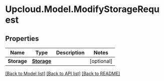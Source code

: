 # Upcloud.Model.ModifyStorageRequest
## Properties

Name | Type | Description | Notes
------------ | ------------- | ------------- | -------------
**Storage** | [**Storage**](Storage.md) |  | [optional] 

[[Back to Model list]](../README.md#documentation-for-models) [[Back to API list]](../README.md#documentation-for-api-endpoints) [[Back to README]](../README.md)

